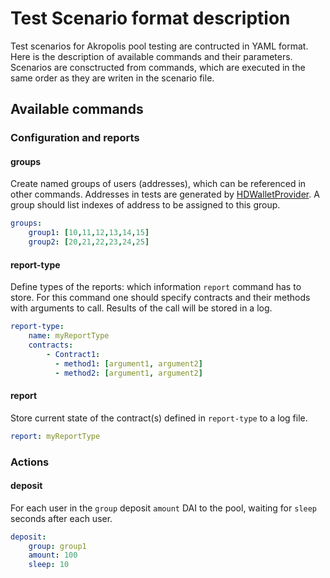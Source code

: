 # Test Scenario format description
Test scenarios for Akropolis pool testing are contructed in YAML format.
Here is the description of available commands and their parameters.
Scenarios are consctructed from commands, which are executed in the same order as they are writen in the scenario file.

## Available commands

### Configuration and reports

#### groups
Create named groups of users (addresses), which can be referenced in other commands.
Addresses in tests are generated by [HDWalletProvider](https://github.com/trufflesuite/truffle-hdwallet-provider).
A group should list indexes of address to be assigned to this group.
```yaml
groups:
    group1: [10,11,12,13,14,15]
    group2: [20,21,22,23,24,25]
```

#### report-type
Define types of the reports: which information `report` command has to store.
For this command one should specify contracts and their methods with arguments to call.
Results of the call will be stored in a log.
```yaml
report-type:
    name: myReportType
    contracts:
        - Contract1:
          - method1: [argument1, argument2]
          - method2: [argument1, argument2]
```

#### report
Store current state of the contract(s) defined in `report-type` to a log file.
```yaml
report: myReportType
``` 

### Actions

#### deposit
For each user in the `group` deposit `amount` DAI to the pool, waiting for `sleep` seconds after each user.
```yaml
deposit:
    group: group1 
    amount: 100
    sleep: 10
```
